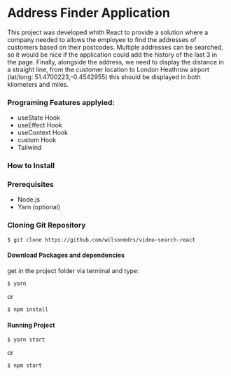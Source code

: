 # Address Finder Application

This project was developed whith React to provide a solution where a company needed to allows the employee to find the addresses of customers based on their postcodes. Multiple addresses can be searched, so it would be nice if the application could add the history of the last 3 in the page. Finally, alongside the address, we need to display the distance in a straight line, from the customer location to London Heathrow airport (lat/long: 51.4700223,-0.4542955) this should be displayed in both kilometers and miles.

### Programing Features applyied:
* useState Hook
* useEffect Hook
* useContext Hook
* custom Hook
* Tailwind

### How to Install

### Prerequisites
* Node.js
* Yarn (optional)

### Cloning Git Repository
    $ git clone https://github.com/wilsonmdrs/video-search-react

#### Download Packages and dependencies
get in the project folder via terminal and type:

    $ yarn
    
or 

    $ npm install
    
#### Running Project
    $ yarn start
or

    $ npm start

